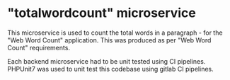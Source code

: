 # "totalwordcount" microservice

This microservice is used to count the total words in a paragraph - for the "Web Word Count" application.
This was produced as per "Web Word Count" requirements.

Each backend microservice had to be unit tested using CI pipelines. 
PHPUnit7 was used to unit test this codebase using gitlab CI pipelines.
